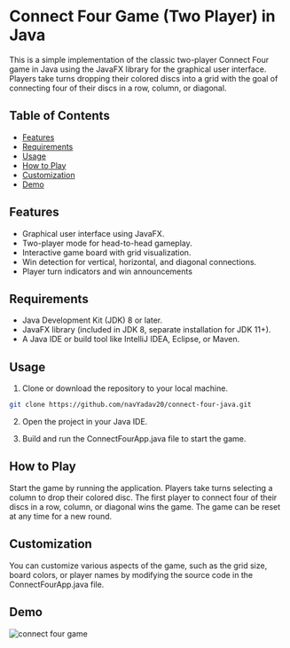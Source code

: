 # Connect Four Game (Two Player) in Java

This is a simple implementation of the classic two-player Connect Four game in Java using the JavaFX library for the graphical user interface. Players take turns dropping their colored discs into a grid with the goal of connecting four of their discs in a row, column, or diagonal.





## Table of Contents

- [Features](#features)
- [Requirements](#requirements)
- [Usage](#usage)
- [How to Play](#how-to-play)
- [Customization](#customization)
- [Demo](#demo)


## Features

- Graphical user interface using JavaFX.
- Two-player mode for head-to-head gameplay.
- Interactive game board with grid visualization.
- Win detection for vertical, horizontal, and diagonal connections.
- Player turn indicators and win announcements

## Requirements

- Java Development Kit (JDK) 8 or later.
- JavaFX library (included in JDK 8, separate installation for JDK 11+).
- A Java IDE or build tool like IntelliJ IDEA, Eclipse, or Maven.

## Usage

  1. Clone or download the repository to your local machine.

```bash
git clone https://github.com/navYadav20/connect-four-java.git

```
2. Open the project in your Java IDE.

3. Build and run the ConnectFourApp.java file to start the game.


## How to Play
Start the game by running the application.
Players take turns selecting a column to drop their colored disc.
The first player to connect four of their discs in a row, column, or diagonal wins the game.
The game can be reset at any time for a new round.



## Customization
You can customize various aspects of the game, such as the grid size, board colors, or player names by modifying the source code in the ConnectFourApp.java file.


## Demo
![connect four game](https://github.com/navYadav20/Connect-Four-Game/assets/115006598/5fa9af9c-7f16-4864-8908-88f395466a94)
